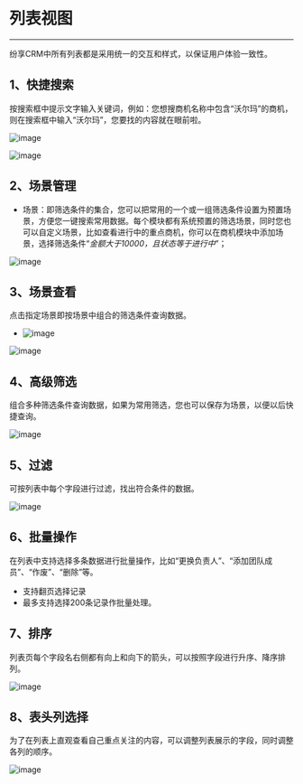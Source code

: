 
# 列表视图

---

纷享CRM中所有列表都是采用统一的交互和样式，以保证用户体验一致性。

## 1、快捷搜索

   按搜索框中提示文字输入关键词，例如：您想搜商机名称中包含“沃尔玛”的商机，则在搜索框中输入“沃尔玛”，您要找的内容就在眼前啦。

![image](./images/045ae2c67af96800.png)


![image](./images/image_1bgs56st61c3sb041o1lduhb71a.png)


## 2、场景管理

- 场景：即筛选条件的集合，您可以把常用的一个或一组筛选条件设置为预置场景，方便您一键搜索常用数据。每个模块都有系统预置的筛选场景，同时您也可以自定义场景，比如查看进行中的重点商机，你可以在商机模块中添加场景，选择筛选条件“*金额大于10000，且状态等于进行中*”；

![image](./images/404e6617acf8723a.png)


## 3、场景查看
点击指定场景即按场景中组合的筛选条件查询数据。

- ![image](./images/6ce188049ca4d6cd.png)

![image](./images/image_1bgs5ch95ktp15mvs3l10dqonj1n.png)

## 4、高级筛选
组合多种筛选条件查询数据，如果为常用筛选，您也可以保存为场景，以便以后快捷查询。


![image](./images/95590202bf918cff.png)
## 5、过滤
可按列表中每个字段进行过滤，找出符合条件的数据。

![image](./images/image_1bgs6ib3gsfj2ej1ta51vu41av124.png)

## 6、批量操作
在列表中支持选择多条数据进行批量操作，比如“更换负责人”、“添加团队成员”、“作废”、“删除”等。
- 支持翻页选择记录
- 最多支持选择200条记录作批量处理。

## 7、排序
列表页每个字段名右侧都有向上和向下的箭头，可以按照字段进行升序、降序排列。

![image](./images/5b30dc03585fd1b7.png)



## 8、表头列选择
为了在列表上直观查看自己重点关注的内容，可以调整列表展示的字段，同时调整各列的顺序。

![image](./images/列表视图-表头列选择.png)
